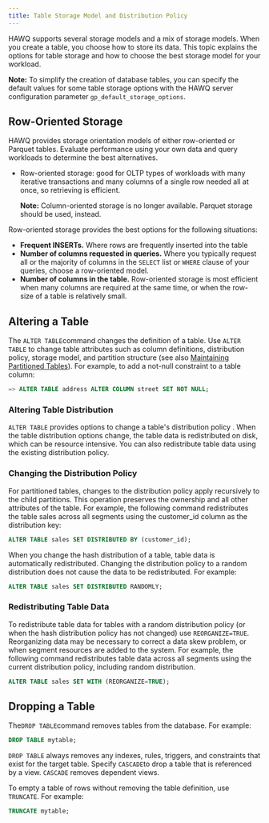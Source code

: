 ```yaml
---
title: Table Storage Model and Distribution Policy
---
```


<!--
Licensed to the Apache Software Foundation (ASF) under one
or more contributor license agreements.  See the NOTICE file
distributed with this work for additional information
regarding copyright ownership.  The ASF licenses this file
to you under the Apache License, Version 2.0 (the
"License"); you may not use this file except in compliance
with the License.  You may obtain a copy of the License at

  http://www.apache.org/licenses/LICENSE-2.0

Unless required by applicable law or agreed to in writing,
software distributed under the License is distributed on an
"AS IS" BASIS, WITHOUT WARRANTIES OR CONDITIONS OF ANY
KIND, either express or implied.  See the License for the
specific language governing permissions and limitations
under the License.
-->

HAWQ supports several storage models and a mix of storage models. When you create a table, you choose how to store its data. This topic explains the options for table storage and how to choose the best storage model for your workload.

**Note:** To simplify the creation of database tables, you can specify the default values for some table storage options with the HAWQ server configuration parameter `gp_default_storage_options`.

## Row-Oriented Storage <a id="topic39"></a>

HAWQ provides storage orientation models of either row-oriented or Parquet tables. Evaluate performance using your own data and query workloads to determine the best alternatives.

-   Row-oriented storage: good for OLTP types of workloads with many iterative transactions and many columns of a single row needed all at once, so retrieving is efficient.

    **Note:** Column-oriented storage is no longer available. Parquet storage should be used, instead.

Row-oriented storage provides the best options for the following situations:

-   **Frequent INSERTs.** Where rows are frequently inserted into the table
-   **Number of columns requested in queries.** Where you typically request all or the majority of columns in the `SELECT` list or `WHERE` clause of your queries, choose a row-oriented model. 
-   **Number of columns in the table.** Row-oriented storage is most efficient when many columns are required at the same time, or when the row-size of a table is relatively small. 

## Altering a Table <a id="topic55"></a>

The `ALTER TABLE`command changes the definition of a table. Use `ALTER TABLE` to change table attributes such as column definitions, distribution policy, storage model, and partition structure \(see also [Maintaining Partitioned Tables](ddl-partition.html)\). For example, to add a not-null constraint to a table column:

``` sql
=> ALTER TABLE address ALTER COLUMN street SET NOT NULL;
```

### Altering Table Distribution <a id="topic56"></a>

`ALTER TABLE` provides options to change a table's distribution policy . When the table distribution options change, the table data is redistributed on disk, which can be resource intensive. You can also redistribute table data using the existing distribution policy.

### Changing the Distribution Policy <a id="topic57"></a>

For partitioned tables, changes to the distribution policy apply recursively to the child partitions. This operation preserves the ownership and all other attributes of the table. For example, the following command redistributes the table sales across all segments using the customer\_id column as the distribution key:

``` sql
ALTER TABLE sales SET DISTRIBUTED BY (customer_id);
```

When you change the hash distribution of a table, table data is automatically redistributed. Changing the distribution policy to a random distribution does not cause the data to be redistributed. For example:

``` sql
ALTER TABLE sales SET DISTRIBUTED RANDOMLY;
```

### Redistributing Table Data <a id="topic58"></a>

To redistribute table data for tables with a random distribution policy \(or when the hash distribution policy has not changed\) use `REORGANIZE=TRUE`. Reorganizing data may be necessary to correct a data skew problem, or when segment resources are added to the system. For example, the following command redistributes table data across all segments using the current distribution policy, including random distribution.

``` sql
ALTER TABLE sales SET WITH (REORGANIZE=TRUE);
```

## Dropping a Table <a id="topic62"></a>

The`DROP TABLE`command removes tables from the database. For example:

``` sql
DROP TABLE mytable;
```

`DROP TABLE` always removes any indexes, rules, triggers, and constraints that exist for the target table. Specify `CASCADE`to drop a table that is referenced by a view. `CASCADE` removes dependent views.

To empty a table of rows without removing the table definition, use `TRUNCATE`. For example:

``` sql
TRUNCATE mytable;
```
